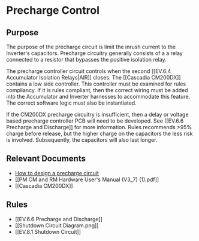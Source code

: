 # Precharge Control
## Purpose
The purpose of the precharge circuit is limit the inrush current to the Inverter's capacitors. Precharge circuitry generally consists of a a relay connected to a resistor that bypasses the positive isolation relay.

The precharge controller circuit controls when the second [[EV.6.4 Accumulator Isolation Relays|AIR]] closes. The [[Cascadia CM200DX]] contains a low side controller. This controller must be examined for rules compliancy. If it is rules compliant, then the correct wiring must be added into the Accumulator and Inverter harnesses to accommodate this feature. The correct software logic must also be instantiated.

If the CM200DX precharge circuitry is insufficient, then a delay or voltage based precharge controller PCB will need to be developed. See [[EV.6.6 Precharge and Discharge]] for more information.  Rules recommends >95% charge before release, but the higher charge on the capacitors the less risk is involved. Subsequently, the capacitors will also last longer.

## Relevant Documents
- [How to design a precharge circuit](https://www.sensata.com/sites/default/files/a/sensata-how-to-design-precharge-circuits-evs-whitepaper.pdf)
- [[PM CM and RM Hardware User's Manual (V3_7) (1).pdf]]
- [[Cascadia CM200DX]]
## Rules
- [[EV.6.6 Precharge and Discharge]]
- [[Shutdown Circuit Diagram.png]]
- [[EV.8.1 Shutdown Circuit]]